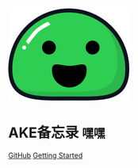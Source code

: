 ![logo](_media/icon.svg)

# AKE备忘录 <small>嘿嘿</small>

[GitHub](https://github.com/docsifyjs/docsify/)
[Getting Started](#docsify)
